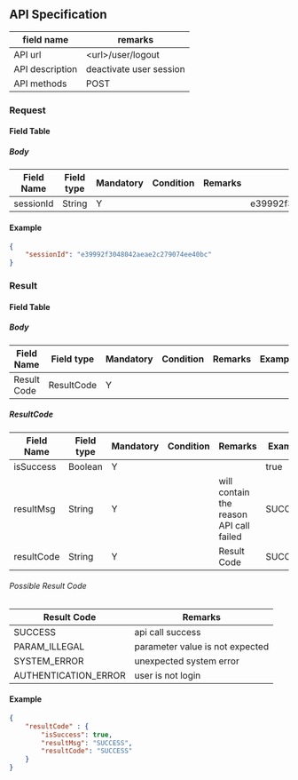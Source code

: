 ## API Specification

| field name      | remarks                 |
| --------------- | ----------------------- |
| API url         | \<url\>/user/logout     |
| API description | deactivate user session |
| API methods     | POST                    |

### Request
#### Field Table

##### Body

| Field Name | Field type | Mandatory | Condition | Remarks | Example                          |
| ---------- | ---------- | --------- | --------- | ------- | -------------------------------- |
| sessionId  | String     | Y         |           |         | e39992f3048042aeae2c279074ee40bc |

#### Example

```json
{
    "sessionId": "e39992f3048042aeae2c279074ee40bc"
}
```

### Result
#### Field Table

##### Body


| Field Name  | Field type | Mandatory | Condition | Remarks | Example |
| ----------- | ---------- | --------- | --------- | ------- | ------- |
| Result Code | ResultCode | Y         |           |         |         |

##### ResultCode

| Field Name | Field type | Mandatory | Condition | Remarks                                 | Example |
| ---------- | ---------- | --------- | --------- | --------------------------------------- | ------- |
| isSuccess  | Boolean    | Y         |           |                                         | true    |
| resultMsg  | String     | Y         |           | will contain the reason API call failed | SUCCESS |
| resultCode | String     | Y         |           | Result Code                             | SUCCESS |

###### Possible Result Code
| Result Code          | Remarks                         |
| -------------------- | ------------------------------- |
| SUCCESS              | api call success                |
| PARAM_ILLEGAL        | parameter value is not expected |
| SYSTEM_ERROR         | unexpected system error         |
| AUTHENTICATION_ERROR | user is not login               |

#### Example

```json
{
    "resultCode" : {
        "isSuccess": true,
        "resultMsg": "SUCCESS",
        "resultCode": "SUCCESS"
    }
}
```